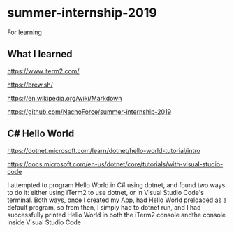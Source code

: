 # summer-internship-2019

For learning

## What I learned

https://www.iterm2.com/

https://brew.sh/

https://en.wikipedia.org/wiki/Markdown

https://github.com/NachoForce/summer-internship-2019

## C# Hello World

https://dotnet.microsoft.com/learn/dotnet/hello-world-tutorial/intro

https://docs.microsoft.com/en-us/dotnet/core/tutorials/with-visual-studio-code

I attempted to program Hello World in C# using dotnet, and found two ways to do it:
either using iTerm2 to use dotnet, or in Visual Studio Code's terminal. Both ways, once I created my App, had Hello World
preloaded as a default program, so from then, I simply had to dotnet run, and I had successfully printed Hello World in both the iTerm2 console andthe console inside Visual Studio Code
